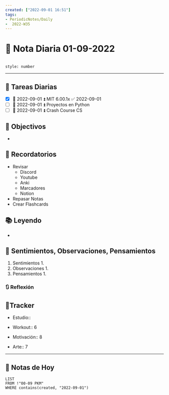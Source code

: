 ```yaml
---
created: ["2022-09-01 16:51"]
tags:
- PeriodicNotes/Daily
-  2022-W35
---
```


# 📅 Nota Diaria  01-09-2022
```toc

style: number

```

---
## 🔷 Tareas Diarias
- [x] 📅 2022-09-01 ⏫ MIT 6.00.1x ✅ 2022-09-01
- [ ] 📅 2022-09-01 ⏫ Proyectos en Python
- [ ] 📅 2022-09-01 ⏫ Crash Course CS

## 🎯 Objectivos
- 
## 📕 Recordatorios
- Revisar
	- Discord
	- Youtube
	- Anki
	- Marcadores
	- Notion
- Repasar Notas
- Crear Flashcards

## 📚 Leyendo
- 
## 💬 Sentimientos, Observaciones, Pensamientos 
1. Sentimientos
	1. 
2. Observaciones
	1. 
3. Pensamientos
	1. 
### 🔃 Reflexión

## 🔷Tracker

- Estudio:: 

- Workout:: 6

- Motivación:: 8

- Arte:: 7
---

## 📅 Notas de Hoy
```dataview
LIST 
FROM !"00-09 PKM" 
WHERE contains(created, "2022-09-01")
```